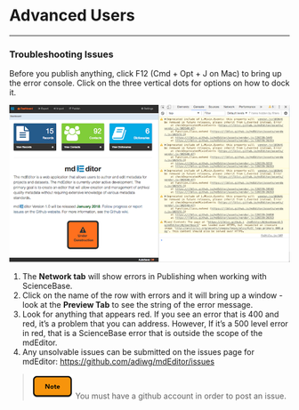 # Advanced Users

---

### Troubleshooting Issues

Before you publish anything, click F12 \(Cmd + Opt + J on Mac\) to bring up the error console. Click on the three vertical dots for options on how to dock it.

![](/assets/error_c_screenshot.png)

1. The **Network tab** will show errors in Publishing when working with ScienceBase.
2. Click on the name of the row with errors and it will bring up a window - look at the **Preview Tab** to see the string of the error message.
3. Look for anything that appears red. If you see an error that is 400 and red, it’s a problem that you can address. However, If it’s a 500 level error in red, that is a ScienceBase error that is outside the scope of the mdEditor.
4. Any unsolvable issues can be submitted on the issues page for mdEditor: [https://github.com/adiwg/mdEditor/issues ](https://github.com/adiwg/mdEditor/issues)

> ![](/assets/note_small.png) You must have a github account in order to post an issue.

## 



